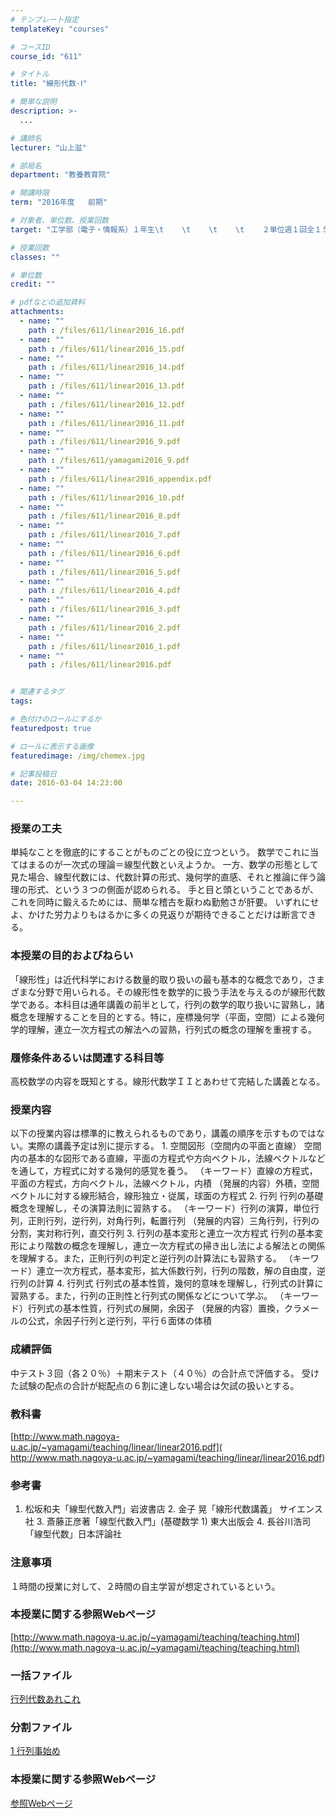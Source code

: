 ```yaml
---
# テンプレート指定
templateKey: "courses"

# コースID
course_id: "611"

# タイトル
title: "線形代数-Ⅰ"

# 簡単な説明
description: >-
  ...

# 講師名
lecturer: "山上滋"

# 部局名
department: "教養教育院"

# 開講時限
term: "2016年度	前期"

# 対象者、単位数、授業回数
target: "工学部（電子・情報系）１年生\t    \t    \t    \t    ２単位週１回全１５回"

# 授業回数
classes: ""

# 単位数
credit: ""

# pdfなどの追加資料
attachments: 
  - name: "" 
    path : /files/611/linear2016_16.pdf
  - name: "" 
    path : /files/611/linear2016_15.pdf
  - name: "" 
    path : /files/611/linear2016_14.pdf
  - name: "" 
    path : /files/611/linear2016_13.pdf
  - name: "" 
    path : /files/611/linear2016_12.pdf
  - name: "" 
    path : /files/611/linear2016_11.pdf
  - name: "" 
    path : /files/611/linear2016_9.pdf
  - name: "" 
    path : /files/611/yamagami2016_9.pdf
  - name: "" 
    path : /files/611/linear2016_appendix.pdf
  - name: "" 
    path : /files/611/linear2016_10.pdf
  - name: "" 
    path : /files/611/linear2016_8.pdf
  - name: "" 
    path : /files/611/linear2016_7.pdf
  - name: "" 
    path : /files/611/linear2016_6.pdf
  - name: "" 
    path : /files/611/linear2016_5.pdf
  - name: "" 
    path : /files/611/linear2016_4.pdf
  - name: "" 
    path : /files/611/linear2016_3.pdf
  - name: "" 
    path : /files/611/linear2016_2.pdf
  - name: "" 
    path : /files/611/linear2016_1.pdf
  - name: "" 
    path : /files/611/linear2016.pdf


# 関連するタグ
tags:

# 色付けのロールにするか
featuredpost: true

# ロールに表示する画像
featuredimage: /img/chemex.jpg

# 記事投稿日
date: 2016-03-04 14:23:00

---
```


  
### 授業の工夫  
単純なことを徹底的にすることがものごとの役に立つという。 数学でこれに当てはまるのが一次式の理論＝線型代数といえようか。 一方、数学の形態として見た場合、線型代数には、代数計算の形式、幾何学的直感、それと推論に伴う論理の形式、という３つの側面が認められる。 手と目と頭ということであるが、これを同時に鍛えるためには、簡単な稽古を厭わぬ勤勉さが肝要。 いずれにせよ、かけた労力よりもはるかに多くの見返りが期待できることだけは断言できる。

  
### 本授業の目的およびねらい  
「線形性」は近代科学における数量的取り扱いの最も基本的な概念であり，さまざまな分野で用いられる。その線形性を数学的に扱う手法を与えるのが線形代数学である。本科目は通年講義の前半として，行列の数学的取り扱いに習熟し，諸概念を理解することを目的とする。特に，座標幾何学（平面，空間）による幾何学的理解，連立一次方程式の解法への習熟，行列式の概念の理解を重視する。  
### 履修条件あるいは関連する科目等  
高校数学の内容を既知とする。線形代数学ＩＩとあわせて完結した講義となる。  
### 授業内容  
以下の授業内容は標準的に教えられるものであり，講義の順序を示すものではない。実際の講義予定は別に提示する。 1. 空間図形（空間内の平面と直線） 空間内の基本的な図形である直線，平面の方程式や方向ベクトル，法線ベクトルなどを通して，方程式に対する幾何的感覚を養う。 （キーワード）直線の方程式，平面の方程式，方向ベクトル，法線ベクトル，内積 （発展的内容）外積，空間ベクトルに対する線形結合，線形独立・従属，球面の方程式 2. 行列 行列の基礎概念を理解し，その演算法則に習熟する。 （キーワード）行列の演算，単位行列，正則行列，逆行列，対角行列，転置行列 （発展的内容）三角行列，行列の分割，実対称行列，直交行列 3. 行列の基本変形と連立一次方程式 行列の基本変形により階数の概念を理解し，連立一次方程式の掃き出し法による解法との関係を理解する。また，正則行列の判定と逆行列の計算法にも習熟する。 （キーワード）連立一次方程式，基本変形，拡大係数行列，行列の階数，解の自由度，逆行列の計算 4. 行列式 行列式の基本性質，幾何的意味を理解し，行列式の計算に習熟する。また，行列の正則性と行列式の関係などについて学ぶ。 （キーワード）行列式の基本性質，行列式の展開，余因子 （発展的内容）置換，クラメールの公式，余因子行列と逆行列，平行６面体の体積  
### 成績評価  
中テスト３回（各２０％）＋期末テスト（４０％）の合計点で評価する。 受けた試験の配点の合計が総配点の６割に達しない場合は欠試の扱いとする。  
### 教科書  
[http://www.math.nagoya-u.ac.jp/~yamagami/teaching/linear/linear2016.pdf]( http://www.math.nagoya-u.ac.jp/~yamagami/teaching/linear/linear2016.pdf)  
### 参考書  
1. 松坂和夫「線型代数入門」岩波書店 2. 金子 晃「線形代数講義」 サイエンス社 3. 斎藤正彦著「線型代数入門」(基礎数学 1) 東大出版会 4. 長谷川浩司「線型代数」日本評論社  
### 注意事項  
１時間の授業に対して、２時間の自主学習が想定されているという。  
### 本授業に関する参照Webぺージ  
[http://www.math.nagoya-u.ac.jp/~yamagami/teaching/teaching.html](http://www.math.nagoya-u.ac.jp/~yamagami/teaching/teaching.html)

  
### 一括ファイル  

[行列代数あれこれ](/files/611/linear2016.pdf) 
### 分割ファイル  

[1 行列事始め](/files/611/linear2016_1.pdf) 


  
### 本授業に関する参照Webページ  
[参照Webページ](http://www.math.nagoya-u.ac.jp/~yamagami/teaching/teaching.html)